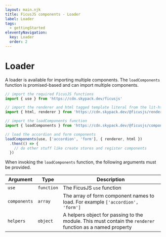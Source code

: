 ```yaml
---
layout: main.njk
title: FicusJS components - Loader
label: Loader
tags:
  - gettingStarted
eleventyNavigation:
  key: Loader
  order: 2
---
```

# Loader

A loader is available for importing multiple components.
The `loadComponents` function is promised-based and can import multiple components.

```js
// import the required FicusJS functions
import { use } from 'https://cdn.skypack.dev/ficusjs'

// import the renderer and html tagged template literal from the lit-html library
import { html, renderer } from 'https://cdn.skypack.dev/@ficusjs/renderers/lit-html'

// import the loadComponents function
import { loadComponents } from 'https://cdn.skypack.dev/@ficusjs/components/dist/components/loader/index.js'

// load the accordion and form components
loadComponents(use, ['accordion', 'form'], { renderer, html })
  .then(() => {
    // do other stuff like create stores and register components
  })
```

When invoking the `loadComponents` function, the following arguments must be provided.

| Argument | Type | Description |
| --- | --- | --- |
| `use` | `function` | The FicusJS `use` function |
| `components` | `array` | The array of form component names to load. For example `['accordion', 'form']` |
| `helpers` | `object` | A helpers object for passing to the module. This must contain the `renderer` function as a named property |
